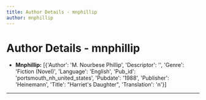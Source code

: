 ```yaml
---
title: Author Details - mnphillip
author: mnphillip
---
```


# Author Details - mnphillip

<ul>
    <li><strong>Mnphillip:</strong> [{'Author': 'M. Nourbese Phillip', 'Descriptor': '', 'Genre': 'Fiction (Novel)', 'Language': 'English', 'Pub_id': 'portsmouth_nh_united_states', 'Pubdate': '1988', 'Publisher': 'Heinemann', 'Title': "Harriet's Daughter", 'Translation': 'n'}]</li>
</ul>
<hr>